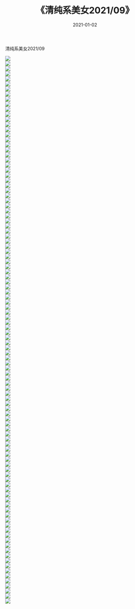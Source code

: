 ﻿---
layout: post
title:  《清纯系美女2021/09》
date:   2021-01-02
img: http://img.660000.xyz/Sharelink/清纯系美女/2021/09/000.jpg
categories: [美女, 清纯, 唯美]
---

清纯系美女2021/09

 ![](http://img.660000.xyz/Sharelink/清纯系美女/2021/09/001.jpeg) <br>![](http://img.660000.xyz/Sharelink/清纯系美女/2021/09/002.jpeg) <br>![](http://img.660000.xyz/Sharelink/清纯系美女/2021/09/003.jpeg) <br>![](http://img.660000.xyz/Sharelink/清纯系美女/2021/09/004.jpeg) <br>![](http://img.660000.xyz/Sharelink/清纯系美女/2021/09/005.jpeg) <br>![](http://img.660000.xyz/Sharelink/清纯系美女/2021/09/006.jpeg) <br>![](http://img.660000.xyz/Sharelink/清纯系美女/2021/09/007.jpeg) <br>![](http://img.660000.xyz/Sharelink/清纯系美女/2021/09/008.jpeg) <br>![](http://img.660000.xyz/Sharelink/清纯系美女/2021/09/009.jpeg) <br>![](http://img.660000.xyz/Sharelink/清纯系美女/2021/09/010.jpeg) <br>![](http://img.660000.xyz/Sharelink/清纯系美女/2021/09/011.jpeg) <br>![](http://img.660000.xyz/Sharelink/清纯系美女/2021/09/012.jpeg) <br>![](http://img.660000.xyz/Sharelink/清纯系美女/2021/09/013.jpeg) <br>![](http://img.660000.xyz/Sharelink/清纯系美女/2021/09/014.jpeg) <br>![](http://img.660000.xyz/Sharelink/清纯系美女/2021/09/015.jpeg) <br>![](http://img.660000.xyz/Sharelink/清纯系美女/2021/09/016.jpeg) <br>![](http://img.660000.xyz/Sharelink/清纯系美女/2021/09/017.jpeg) <br>![](http://img.660000.xyz/Sharelink/清纯系美女/2021/09/018.jpeg) <br>![](http://img.660000.xyz/Sharelink/清纯系美女/2021/09/019.jpeg) <br>![](http://img.660000.xyz/Sharelink/清纯系美女/2021/09/020.jpeg) <br>![](http://img.660000.xyz/Sharelink/清纯系美女/2021/09/021.jpeg) <br>![](http://img.660000.xyz/Sharelink/清纯系美女/2021/09/022.jpeg) <br>![](http://img.660000.xyz/Sharelink/清纯系美女/2021/09/023.jpeg) <br>![](http://img.660000.xyz/Sharelink/清纯系美女/2021/09/024.jpeg) <br>![](http://img.660000.xyz/Sharelink/清纯系美女/2021/09/025.jpeg) <br>![](http://img.660000.xyz/Sharelink/清纯系美女/2021/09/026.jpeg) <br>![](http://img.660000.xyz/Sharelink/清纯系美女/2021/09/027.jpeg) <br>![](http://img.660000.xyz/Sharelink/清纯系美女/2021/09/028.jpeg) <br>![](http://img.660000.xyz/Sharelink/清纯系美女/2021/09/029.jpeg) <br>![](http://img.660000.xyz/Sharelink/清纯系美女/2021/09/030.jpeg) <br>![](http://img.660000.xyz/Sharelink/清纯系美女/2021/09/031.jpeg) <br>![](http://img.660000.xyz/Sharelink/清纯系美女/2021/09/032.jpeg) <br>![](http://img.660000.xyz/Sharelink/清纯系美女/2021/09/033.jpeg) <br>![](http://img.660000.xyz/Sharelink/清纯系美女/2021/09/034.jpeg) <br>![](http://img.660000.xyz/Sharelink/清纯系美女/2021/09/035.jpeg) <br>![](http://img.660000.xyz/Sharelink/清纯系美女/2021/09/036.jpeg) <br>![](http://img.660000.xyz/Sharelink/清纯系美女/2021/09/037.jpeg) <br>![](http://img.660000.xyz/Sharelink/清纯系美女/2021/09/038.jpeg) <br>![](http://img.660000.xyz/Sharelink/清纯系美女/2021/09/039.jpeg) <br>![](http://img.660000.xyz/Sharelink/清纯系美女/2021/09/040.jpeg) <br>![](http://img.660000.xyz/Sharelink/清纯系美女/2021/09/041.jpeg) <br>![](http://img.660000.xyz/Sharelink/清纯系美女/2021/09/042.jpeg) <br>![](http://img.660000.xyz/Sharelink/清纯系美女/2021/09/043.jpeg) <br>![](http://img.660000.xyz/Sharelink/清纯系美女/2021/09/044.jpeg) <br>![](http://img.660000.xyz/Sharelink/清纯系美女/2021/09/045.jpeg) <br>![](http://img.660000.xyz/Sharelink/清纯系美女/2021/09/046.jpeg) <br>![](http://img.660000.xyz/Sharelink/清纯系美女/2021/09/047.jpeg) <br>![](http://img.660000.xyz/Sharelink/清纯系美女/2021/09/048.jpeg) <br>![](http://img.660000.xyz/Sharelink/清纯系美女/2021/09/049.jpeg) <br>![](http://img.660000.xyz/Sharelink/清纯系美女/2021/09/050.jpeg) <br>![](http://img.660000.xyz/Sharelink/清纯系美女/2021/09/051.jpeg) <br>![](http://img.660000.xyz/Sharelink/清纯系美女/2021/09/052.jpeg) <br>![](http://img.660000.xyz/Sharelink/清纯系美女/2021/09/053.jpeg) <br>![](http://img.660000.xyz/Sharelink/清纯系美女/2021/09/054.jpeg) <br>![](http://img.660000.xyz/Sharelink/清纯系美女/2021/09/055.jpeg) <br>![](http://img.660000.xyz/Sharelink/清纯系美女/2021/09/056.jpeg) <br>![](http://img.660000.xyz/Sharelink/清纯系美女/2021/09/057.jpeg) <br>![](http://img.660000.xyz/Sharelink/清纯系美女/2021/09/058.jpeg) <br>![](http://img.660000.xyz/Sharelink/清纯系美女/2021/09/059.jpeg) <br>![](http://img.660000.xyz/Sharelink/清纯系美女/2021/09/060.jpeg) <br>![](http://img.660000.xyz/Sharelink/清纯系美女/2021/09/061.jpeg) <br>![](http://img.660000.xyz/Sharelink/清纯系美女/2021/09/062.jpeg) <br>![](http://img.660000.xyz/Sharelink/清纯系美女/2021/09/063.jpeg) <br>![](http://img.660000.xyz/Sharelink/清纯系美女/2021/09/064.jpeg) <br>![](http://img.660000.xyz/Sharelink/清纯系美女/2021/09/065.jpeg) <br>![](http://img.660000.xyz/Sharelink/清纯系美女/2021/09/066.jpeg) <br>![](http://img.660000.xyz/Sharelink/清纯系美女/2021/09/067.jpeg) <br>![](http://img.660000.xyz/Sharelink/清纯系美女/2021/09/068.jpeg) <br>![](http://img.660000.xyz/Sharelink/清纯系美女/2021/09/069.jpeg) <br>![](http://img.660000.xyz/Sharelink/清纯系美女/2021/09/070.jpeg) <br>![](http://img.660000.xyz/Sharelink/清纯系美女/2021/09/071.jpeg) <br>![](http://img.660000.xyz/Sharelink/清纯系美女/2021/09/072.jpeg) <br>![](http://img.660000.xyz/Sharelink/清纯系美女/2021/09/073.jpeg) <br>![](http://img.660000.xyz/Sharelink/清纯系美女/2021/09/074.jpeg) <br>![](http://img.660000.xyz/Sharelink/清纯系美女/2021/09/075.jpeg) <br>![](http://img.660000.xyz/Sharelink/清纯系美女/2021/09/076.jpeg) <br>![](http://img.660000.xyz/Sharelink/清纯系美女/2021/09/077.jpeg) <br>![](http://img.660000.xyz/Sharelink/清纯系美女/2021/09/078.jpeg) <br>![](http://img.660000.xyz/Sharelink/清纯系美女/2021/09/079.jpeg) <br>![](http://img.660000.xyz/Sharelink/清纯系美女/2021/09/080.jpeg) <br>![](http://img.660000.xyz/Sharelink/清纯系美女/2021/09/081.jpeg) <br>![](http://img.660000.xyz/Sharelink/清纯系美女/2021/09/082.jpeg) <br>![](http://img.660000.xyz/Sharelink/清纯系美女/2021/09/083.jpeg) <br>![](http://img.660000.xyz/Sharelink/清纯系美女/2021/09/084.jpeg) <br>![](http://img.660000.xyz/Sharelink/清纯系美女/2021/09/085.jpeg) <br>![](http://img.660000.xyz/Sharelink/清纯系美女/2021/09/086.jpeg) <br>![](http://img.660000.xyz/Sharelink/清纯系美女/2021/09/087.jpeg) <br>![](http://img.660000.xyz/Sharelink/清纯系美女/2021/09/088.jpeg) <br>![](http://img.660000.xyz/Sharelink/清纯系美女/2021/09/089.jpeg) <br>![](http://img.660000.xyz/Sharelink/清纯系美女/2021/09/090.jpeg) <br>![](http://img.660000.xyz/Sharelink/清纯系美女/2021/09/091.jpeg) <br>![](http://img.660000.xyz/Sharelink/清纯系美女/2021/09/092.jpeg) <br>![](http://img.660000.xyz/Sharelink/清纯系美女/2021/09/093.jpeg) <br>![](http://img.660000.xyz/Sharelink/清纯系美女/2021/09/094.jpeg) <br>![](http://img.660000.xyz/Sharelink/清纯系美女/2021/09/095.jpeg) <br>![](http://img.660000.xyz/Sharelink/清纯系美女/2021/09/096.jpeg) <br>![](http://img.660000.xyz/Sharelink/清纯系美女/2021/09/097.jpeg) <br>![](http://img.660000.xyz/Sharelink/清纯系美女/2021/09/098.jpeg) <br>![](http://img.660000.xyz/Sharelink/清纯系美女/2021/09/099.jpeg) <br>![](http://img.660000.xyz/Sharelink/清纯系美女/2021/09/100.jpeg) <br>![](http://img.660000.xyz/Sharelink/清纯系美女/2021/09/101.jpeg) <br>![](http://img.660000.xyz/Sharelink/清纯系美女/2021/09/102.jpeg) <br>![](http://img.660000.xyz/Sharelink/清纯系美女/2021/09/103.jpeg) <br>![](http://img.660000.xyz/Sharelink/清纯系美女/2021/09/104.jpeg) <br>![](http://img.660000.xyz/Sharelink/清纯系美女/2021/09/105.jpeg) <br>![](http://img.660000.xyz/Sharelink/清纯系美女/2021/09/106.jpeg) <br>![](http://img.660000.xyz/Sharelink/清纯系美女/2021/09/107.jpeg) <br>![](http://img.660000.xyz/Sharelink/清纯系美女/2021/09/108.jpeg) <br>